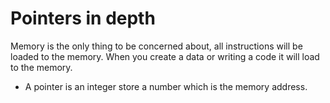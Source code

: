 # Pointers in depth

Memory is the only thing to be concerned about, all instructions will be loaded
to the memory. When you create a data or writing a code it will load to the
memory.

- A pointer is an integer store a number which is the memory address.

